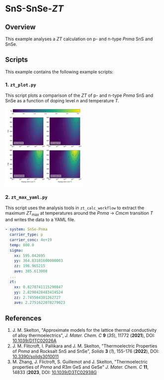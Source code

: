 # SnS-SnSe-*ZT*


## Overview

This example analyses a *ZT* calculation on p- and n-type *Pnma* SnS and SnSe.


## Scripts

This example contains the following example scripts:

### 1. `zt_plot.py`

This script plots a comparison of the *ZT* of p- and n-type *Pnma* SnS and SnSe as a function of doping level *n* and temperature *T*.

<img src="zt_plot.png" width="50%">

### 2. `zt_max_yaml.py`

This script uses the analysis tools in `zt_calc_workflow` to extract the maximum <i>ZT</i><sub>max</sub> at temperatures around the *Pnma* -> *Cmcm* transition *T* and writes the data to a YAML file.

```yaml
- system: SnSe-Pnma
  carrier_type: p
  carrier_conc: 4e+19
  temp: 800.0
  sigma:
    xx: 595.042695
    yy: 364.83101600000003
    zz: 196.965215
    ave: 385.613008
  ...
  zt:
    xx: 0.8278741115290847
    yy: 2.8298428483414524
    zz: 2.745564301262727
    ave: 2.2751622078279023
```


## References

1. J. M. Skelton,
   "Approximate models for the lattice thermal conductivity of alloy thermoelectrics",
   *J. Mater. Chem. C* **9** (*35*), 11772 (**2021**), DOI: <a href="https://doi.org/10.1039/D1TC02026A" target="_blank">10.1039/D1TC02026A</a>
2. J. M. Flitcroft, I. Pallikara and J. M. Skelton,
   "Thermoelectric Properties of *Pnma* and Rocksalt SnS and SnSe",
   *Solids* **3** (*1*), 155-176 (**2022**), DOI: <a href="https://doi.org/10.3390/solids3010011" target="_blank">10.3390/solids3010011</a>
3. M. Zhang, J. Flictroft, S. Guillemot and J. Skelton,
   "Thermoelectric properties of *Pnma* and *R*3*m* GeS and GeSe"
   *J. Mater. Chem. C* **11**, 14833 (**2023**, DOI: <a href="https://doi.org/10.1039/D3TC02938G" target="_blank">10.1039/D3TC02938G</a>
